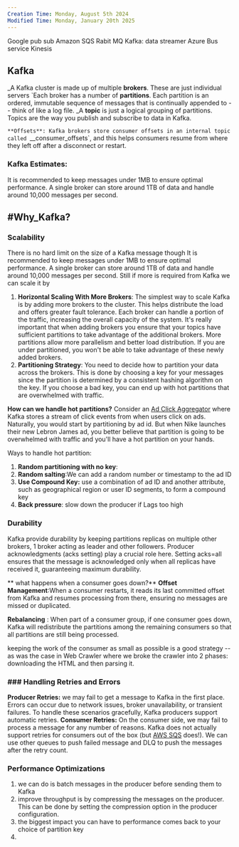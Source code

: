 ```yaml
---
Creation Time: Monday, August 5th 2024
Modified Time: Monday, January 20th 2025
---
```


Google pub sub
Amazon SQS
Rabit MQ
Kafka: data streamer
Azure Bus service 
Kinesis


## Kafka

_A Kafka cluster is made up of multiple **brokers**. These are just individual servers
`Each broker has a number of **partitions**. Each partition is an ordered, immutable sequence of messages that is continually appended to -- think of like a log file.
_A **topic** is just a logical grouping of partitions. Topics are the way you publish and subscribe to data in Kafka.

`**Offsets**: Kafka brokers store consumer offsets in an internal topic called `__consumer_offsets`, and this helps consumers resume from where they left off after a disconnect or restart.




### Kafka Estimates:
It is recommended to keep messages under 1MB to ensure optimal performance.
A single broker can store around 1TB of data and handle around 10,000 messages per second.


## #Why_Kafka?

### Scalability
There is no hard limit on the size of a Kafka message though It is recommended to keep messages under 1MB to ensure optimal performance.
A single broker can store around 1TB of data and handle around 10,000 messages per second.
Still if more is required from Kafka we can scale it by
1. **Horizontal Scaling With More Brokers**:  The simplest way to scale Kafka is by adding more brokers to the cluster. This helps distribute the load and offers greater fault tolerance. Each broker can handle a portion of the traffic, increasing the overall capacity of the system. It's really important that when adding brokers you ensure that your topics have sufficient partitions to take advantage of the additional brokers. More partitions allow more parallelism and better load distribution. If you are under partitioned, you won't be able to take advantage of these newly added brokers.
2. **Partitioning Strategy**: You need to decide how to partition your data across the brokers. This is done by choosing a key for your messages since the partition is determined by a consistent hashing algorithm on the key. If you choose a bad key, you can end up with hot partitions that are overwhelmed with traffic.


**How can we handle hot partitions?**
Consider an [Ad Click Aggregator](https://www.hellointerview.com/learn/system-design/answer-keys/ad-click-aggregator) where Kafka stores a stream of click events from when users click on ads. Naturally, you would start by partitioning by ad id. But when Nike launches their new Lebron James ad, you better believe that partition is going to be overwhelmed with traffic and you'll have a hot partition on your hands.

Ways to handle hot partition:
1. **Random partitioning with no key**:
2. **Random salting**:We can add a random number or timestamp to the ad ID
3. **Use Compound Key:** use a combination of ad ID and another attribute, such as geographical region or user ID segments, to form a compound key
4. **Back pressure**: slow down the producer if Lags too high

### Durability
Kafka  provide durability by keeping partitions replicas on multiple other brokers, 1 broker acting as leader and other followers. Producer acknowledgments (acks setting) play a crucial role here. Setting acks=all ensures that the message is acknowledged only when all replicas have received it, guaranteeing maximum durability.


** what happens when a consumer goes down?**
**Offset Management**:When a consumer restarts, it reads its last committed offset from Kafka and resumes processing from there, ensuring no messages are missed or duplicated.

**Rebalancing** : When part of a consumer group, if one consumer goes down, Kafka will redistribute the partitions among the remaining consumers so that all partitions are still being processed.

keeping the work of the consumer as small as possible is a good strategy -- as was the case in Web Crawler where we broke the crawler into 2 phases: downloading the HTML and then parsing it.


### ### Handling Retries and Errors
**Producer Retries:** we may fail to get a message to Kafka in the first place. Errors can occur due to network issues, broker unavailability, or transient failures. To handle these scenarios gracefully, Kafka producers support automatic retries.
**Consumer Retries:** On the consumer side, we may fail to process a message for any number of reasons. Kafka does not actually support retries for consumers out of the box (but [AWS SQS](https://aws.amazon.com/sqs/) does!). We can use other queues to push failed message and DLQ to push the messages after the retry count.


### Performance Optimizations
1. we can do is batch messages in the producer before sending them to Kafka
2. improve throughput is by compressing the messages on the producer. This can be done by setting the compression option in the producer configuration.
3. the biggest impact you can have to performance comes back to your choice of partition key
4. 